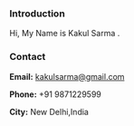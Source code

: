 ###  Introduction

Hi, My Name is Kakul Sarma . 

### Contact
**Email:** kakulsarma@gmail.com

**Phone:** +91 9871229599

**City:** New Delhi,India

